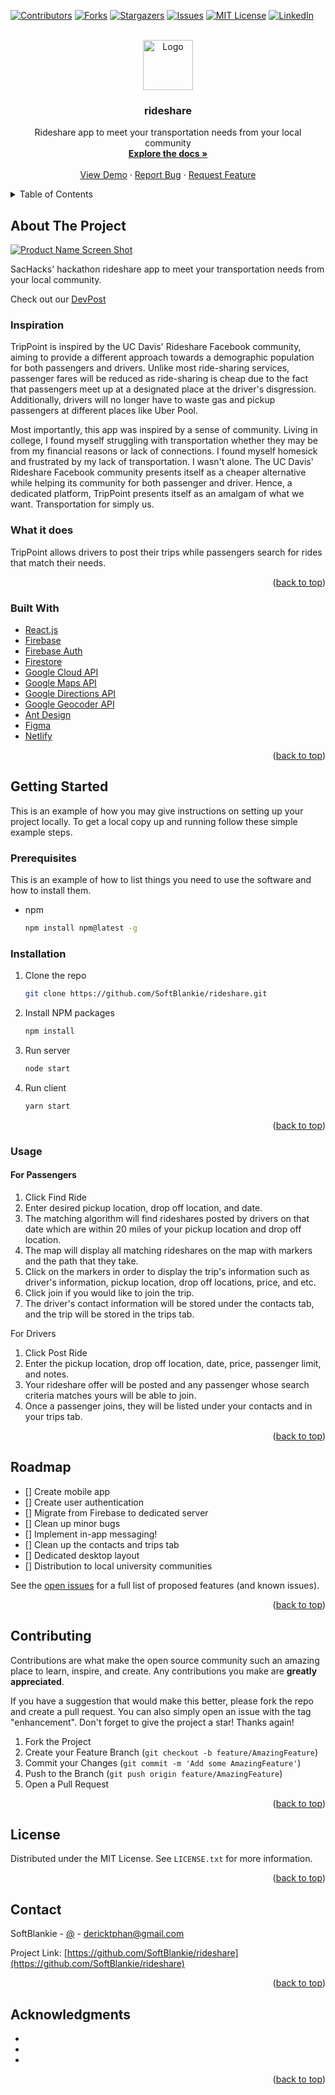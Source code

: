 <div id="top"></div>
<!--
*** Thanks for checking out the Best-README-Template. If you have a suggestion
*** that would make this better, please fork the repo and create a pull request
*** or simply open an issue with the tag "enhancement".
*** Don't forget to give the project a star!
*** Thanks again! Now go create something AMAZING! :D
-->



<!-- PROJECT SHIELDS -->
<!--
*** I'm using markdown "reference style" links for readability.
*** Reference links are enclosed in brackets [ ] instead of parentheses ( ).
*** See the bottom of this document for the declaration of the reference variables
*** for contributors-url, forks-url, etc. This is an optional, concise syntax you may use.
*** https://www.markdownguide.org/basic-syntax/#reference-style-links
-->
[![Contributors][contributors-shield]][contributors-url]
[![Forks][forks-shield]][forks-url]
[![Stargazers][stars-shield]][stars-url]
[![Issues][issues-shield]][issues-url]
[![MIT License][license-shield]][license-url]
[![LinkedIn][linkedin-shield]][linkedin-url]



<!-- PROJECT LOGO -->
<br />
<div align="center">
  <a href="https://github.com/SoftBlankie/rideshare">
    <img src="images/logo.png" alt="Logo" width="80" height="80">
  </a>

<h3 align="center">rideshare</h3>

  <p align="center">
    Rideshare app to meet your transportation needs from your local community
    <br />
    <a href="https://github.com/SoftBlankie/rideshare"><strong>Explore the docs »</strong></a>
    <br />
    <br />
    <a href="https://github.com/SoftBlankie/rideshare">View Demo</a>
    ·
    <a href="https://github.com/SoftBlankie/rideshare/issues">Report Bug</a>
    ·
    <a href="https://github.com/SoftBlankie/rideshare/issues">Request Feature</a>
  </p>
</div>



<!-- TABLE OF CONTENTS -->
<details>
  <summary>Table of Contents</summary>
  <ol>
    <li>
      <a href="#about-the-project">About The Project</a>
      <ul>
        <li><a href="#built-with">Built With</a></li>
      </ul>
    </li>
    <li>
      <a href="#getting-started">Getting Started</a>
      <ul>
        <li><a href="#prerequisites">Prerequisites</a></li>
        <li><a href="#installation">Installation</a></li>
      </ul>
    </li>
    <li><a href="#usage">Usage</a></li>
    <li><a href="#roadmap">Roadmap</a></li>
    <li><a href="#contributing">Contributing</a></li>
    <li><a href="#license">License</a></li>
    <li><a href="#contact">Contact</a></li>
    <li><a href="#acknowledgments">Acknowledgments</a></li>
  </ol>
</details>



<!-- ABOUT THE PROJECT -->
## About The Project

[![Product Name Screen Shot][product-screenshot]](https://example.com)

SacHacks' hackathon rideshare app to meet your transportation needs from your local community.

Check out our [DevPost](https://devpost.com/software/trippoint)

### Inspiration

TripPoint is inspired by the UC Davis' Rideshare Facebook community, aiming to provide a different approach towards a demographic population for both passengers and drivers. Unlike most ride-sharing services, passenger fares will be reduced as ride-sharing is cheap due to the fact that passengers meet up at a designated place at the driver's disgression. Additionally, drivers will no longer have to waste gas and pickup passengers at different places like Uber Pool.

Most importantly, this app was inspired by a sense of community. Living in college, I found myself struggling with transportation whether they may be from my financial reasons or lack of connections. I found myself homesick and frustrated by my lack of transportation. I wasn't alone. The UC Davis' Rideshare Facebook community presents itself as a cheaper alternative while helping its community for both passenger and driver. Hence, a dedicated platform, TripPoint presents itself as an amalgam of what we want. Transportation for simply us.

### What it does

TripPoint allows drivers to post their trips while passengers search for rides that match their needs.

<p align="right">(<a href="#top">back to top</a>)</p>


### Built With

* [React.js](https://reactjs.org/)
* [Firebase](https://firebase.google.com/)
* [Firebase Auth](https://firebase.google.com/docs/auth)
* [Firestore](https://firebase.google.com/docs/firestore)
* [Google Cloud API](https://cloud.google.com/apis)
* [Google Maps API](https://developers.google.com/maps)
* [Google Directions API](https://developers.google.com/maps/documentation/directions/overview)
* [Google Geocoder API](https://developers.google.com/maps/documentation/geocoding/overview)
* [Ant Design](https://ant.design/)
* [Figma](https://www.figma.com/)
* [Netlify](https://www.netlify.com/)

<p align="right">(<a href="#top">back to top</a>)</p>



<!-- GETTING STARTED -->
## Getting Started

This is an example of how you may give instructions on setting up your project locally.
To get a local copy up and running follow these simple example steps.

### Prerequisites

This is an example of how to list things you need to use the software and how to install them.
* npm
  ```sh
  npm install npm@latest -g
  ```

### Installation

1. Clone the repo
   ```sh
   git clone https://github.com/SoftBlankie/rideshare.git
   ```
2. Install NPM packages
   ```sh
   npm install
   ```
3. Run server
   ```sh
   node start
   ```
4. Run client
   ```sh
   yarn start
   ```

<p align="right">(<a href="#top">back to top</a>)</p>



### Usage

#### For Passengers

1. Click Find Ride
2. Enter desired pickup location, drop off location, and date.
3. The matching algorithm will find rideshares posted by drivers on that date which are within 20 miles of your pickup location and drop off location.
4. The map will display all matching rideshares on the map with markers and the path that they take.
5. Click on the markers in order to display the trip's information such as driver's information, pickup location, drop off locations, price, and etc.
6. Click join if you would like to join the trip.
7. The driver's contact information will be stored under the contacts tab, and the trip will be stored in the trips tab.

For Drivers

1. Click Post Ride
2. Enter the pickup location, drop off location, date, price, passenger limit, and notes.
3. Your rideshare offer will be posted and any passenger whose search criteria matches yours will be able to join.
4. Once a passenger joins, they will be listed under your contacts and in your trips tab.


<p align="right">(<a href="#top">back to top</a>)</p>



<!-- ROADMAP -->
## Roadmap

- [] Create mobile app
- [] Create user authentication
- [] Migrate from Firebase to dedicated server
- [] Clean up minor bugs
- [] Implement in-app messaging!
- [] Clean up the contacts and trips tab
- [] Dedicated desktop layout
- [] Distribution to local university communities

See the [open issues](https://github.com/SoftBlankie/rideshare/issues) for a full list of proposed features (and known issues).

<p align="right">(<a href="#top">back to top</a>)</p>



<!-- CONTRIBUTING -->
## Contributing

Contributions are what make the open source community such an amazing place to learn, inspire, and create. Any contributions you make are **greatly appreciated**.

If you have a suggestion that would make this better, please fork the repo and create a pull request. You can also simply open an issue with the tag "enhancement".
Don't forget to give the project a star! Thanks again!

1. Fork the Project
2. Create your Feature Branch (`git checkout -b feature/AmazingFeature`)
3. Commit your Changes (`git commit -m 'Add some AmazingFeature'`)
4. Push to the Branch (`git push origin feature/AmazingFeature`)
5. Open a Pull Request

<p align="right">(<a href="#top">back to top</a>)</p>



<!-- LICENSE -->
## License

Distributed under the MIT License. See `LICENSE.txt` for more information.

<p align="right">(<a href="#top">back to top</a>)</p>



<!-- CONTACT -->
## Contact

SoftBlankie - [@](https://twitter.com/) - dericktphan@gmail.com

Project Link: [https://github.com/SoftBlankie/rideshare](https://github.com/SoftBlankie/rideshare)

<p align="right">(<a href="#top">back to top</a>)</p>



<!-- ACKNOWLEDGMENTS -->
## Acknowledgments

* []()
* []()
* []()

<p align="right">(<a href="#top">back to top</a>)</p>



<!-- MARKDOWN LINKS & IMAGES -->
<!-- https://www.markdownguide.org/basic-syntax/#reference-style-links -->
[contributors-shield]: https://img.shields.io/github/contributors/SoftBlankie/rideshare.svg?style=for-the-badge
[contributors-url]: https://github.com/SoftBlankie/rideshare/graphs/contributors
[forks-shield]: https://img.shields.io/github/forks/SoftBlankie/rideshare.svg?style=for-the-badge
[forks-url]: https://github.com/SoftBlankie/rideshare/network/members
[stars-shield]: https://img.shields.io/github/stars/SoftBlankie/rideshare.svg?style=for-the-badge
[stars-url]: https://github.com/SoftBlankie/rideshare/stargazers
[issues-shield]: https://img.shields.io/github/issues/SoftBlankie/rideshare.svg?style=for-the-badge
[issues-url]: https://github.com/SoftBlankie/rideshare/issues
[license-shield]: https://img.shields.io/github/license/SoftBlankie/rideshare.svg?style=for-the-badge
[license-url]: https://github.com/SoftBlankie/rideshare/blob/master/LICENSE.txt
[linkedin-shield]: https://img.shields.io/badge/-LinkedIn-black.svg?style=for-the-badge&logo=linkedin&colorB=555
[linkedin-url]: https://linkedin.com/in/derick-phan-7b6b0116b
[product-screenshot]: images/screenshot.png
